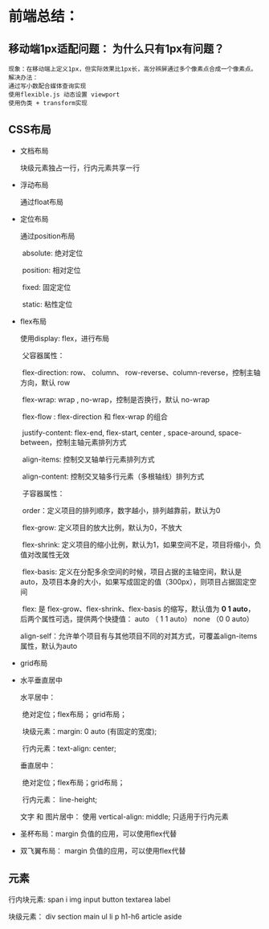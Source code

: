 # 前端总结：
## 移动端1px适配问题： 为什么只有1px有问题？
    现象：在移动端上定义1px，但实际效果比1px长，高分辨屏通过多个像素点合成一个像素点。
    解决办法： 
    通过写小数配合媒体查询实现
    使用flexible.js 动态设置 viewport
    使用伪类 + transform实现

## CSS布局

+ 文档布局

  块级元素独占一行，行内元素共享一行

+ 浮动布局

  通过float布局

+ 定位布局

  通过position布局

  ​	absolute: 绝对定位

  ​	position: 相对定位

  ​	fixed: 固定定位

  ​	static: 粘性定位

+ flex布局

  使用display: flex，进行布局

  ​	父容器属性： 

  ​		flex-direction: row、 column、 row-reverse、column-reverse，控制主轴方向，默认 row

  ​		flex-wrap: wrap , no-wrap，控制是否换行，默认 no-wrap

  ​		flex-flow : flex-direction 和 flex-wrap 的组合

  ​		justify-content: flex-end, flex-start, center , space-around, space-between，控制主轴元素排列方式

  ​		align-items:	控制交叉轴单行元素排列方式

  ​		align-content:  控制交叉轴多行元素（多根轴线）排列方式

  ​	子容器属性：

  ​		order：定义项目的排列顺序，数字越小，排列越靠前，默认为0

  ​		flex-grow: 定义项目的放大比例，默认为0，不放大

  ​		flex-shrink: 定义项目的缩小比例，默认为1，如果空间不足，项目将缩小，负值对改属性无效

  ​		flex-basis: 定义在分配多余空间的时候，项目占据的主轴空间，默认是auto，及项目本身的大小，如果写成固定的值（300px），则项目占据固定空间

  ​		flex: 是 flex-grow、flex-shrink、flex-basis 的缩写，默认值为 **0 1 auto**，后两个属性可选，提供两个快捷值： auto （ 1 1 auto） none （0 0 auto）

  ​		align-self：允许单个项目有与其他项目不同的对其方式，可覆盖align-items属性，默认为auto

+ grid布局

+ 水平垂直居中

  水平居中：

  ​		绝对定位；flex布局； grid布局；

  ​		块级元素：margin: 0 auto (有固定的宽度); 

  ​		行内元素：text-align: center; 

  垂直居中：

  ​		绝对定位；flex布局；grid布局；

  ​		行内元素： line-height; 

  文字 和 图片居中： 使用 vertical-align: middle; 只适用于行内元素

+ 圣杯布局：margin 负值的应用，可以使用flex代替

+ 双飞翼布局： margin 负值的应用，可以使用flex代替

## 元素

行内块元素: span i  img input button textarea label

块级元素： div  section  main  ul  li  p  h1-h6 article aside